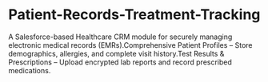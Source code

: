 # Patient-Records-Treatment-Tracking
A Salesforce-based Healthcare CRM module for securely managing electronic medical records (EMRs).Comprehensive Patient Profiles – Store demographics, allergies, and complete visit history.Test Results &amp; Prescriptions – Upload encrypted lab reports and record prescribed medications.
